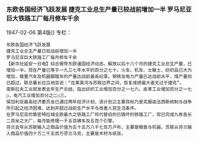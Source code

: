 ### 东欧各国经济飞跃发展  捷克工业总生产量已较战前增加一半  罗马尼亚巨大铁路工厂每月修车千余

1947-02-06
第4版()
专栏：

    东欧各国经济飞跃发展
    捷克工业总生产量已较战前增加一半
    罗马尼亚巨大铁路工厂每月修车千余
    【新华社延安一日电】综合报导东欧诸国经济动态。解放以后十八个月的捷克工业总生产量，已增加一半。现在产量已等于一九三七年水平的百分之七十。火车、机车、士敏土、纺织品已大为增加，载重汽车及机器脚踏车的产量达战前最高纪录。钢铁及电力产量已达战前水平，煤产量则已超过。联总署长拉瓜地亚说：“在莱美河与苏联边界之间，恢复成绩最大者无过于捷克”。
    南斯拉夫工业部发表去年生产总结，指出纺织工业增加百分之一七六。皮革工业增加百分之一七○，电汽工业增加百分之二○三。
    保加利亚最高经济委员会已通过两年经济计划，该计划之主要目标乃是克服由法西斯统制与战争所引起之经济困难，达到并超过战前生产水平与改善人民生活条件。
    在罗马尼亚的第密特拉城全欧最大之铁路工厂将代替旧的已毁坏的铁路工厂，现已完成九栋各长二百米之大厂，每月能修理一千五百辆车及五百个引擎。
    芬兰去年从苏联输入之商品价值为五十五万八千七百万卢布，主要是粮食与机器。苏联从芬兰输入商品价值四十万二千五百万芬兰马克，主要是木材与纸张。
